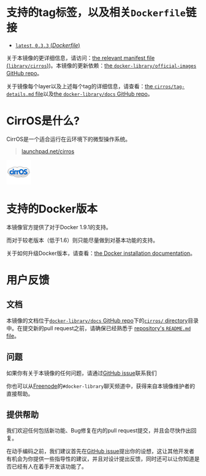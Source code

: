 # 支持的tag标签，以及相关`Dockerfile`链接

-	[`latest`, `0.3.3` (*Dockerfile*)](https://github.com/ewindisch/docker-cirros/blob/5ef3f5024b0aa80553cc34be9eff6685cb31b458/Dockerfile)

关于本镜像的更详细信息，请访问：[the relevant manifest file (`library/cirros`)](https://github.com/docker-library/official-images/blob/master/library/cirros))。本镜像的更新依赖：[the `docker-library/official-images` GitHub repo](https://github.com/docker-library/official-images)。

关于镜像每个layer以及上述每个tag的详细信息，请查看：[the `cirros/tag-details.md` file](https://github.com/docker-library/docs/blob/master/cirros/tag-details.md)以及[the `docker-library/docs` GitHub repo](https://github.com/docker-library/docs)。

# CirrOS是什么?

CirrOS是一个适合运行在云环境下的微型操作系统。

> [launchpad.net/cirros](https://launchpad.net/cirros)

![logo](https://raw.githubusercontent.com/docker-library/docs/master/cirros/logo.png)

# 支持的Docker版本

本镜像官方提供了对于Docker 1.9.1的支持。

而对于较老版本（低于1.6）则只能尽量做到对基本功能的支持。

关于如何升级Docker版本，请查看：[the Docker installation documentation](https://docs.docker.com/installation/)。

# 用户反馈

## 文档

本镜像的文档位于[`docker-library/docs` GitHub repo](https://github.com/docker-library/docs)下的[`cirros/` directory](https://github.com/docker-library/docs/tree/master/cirros)目录中。在提交新的pull request之前，请确保已经熟悉于 [repository's `README.md` file](https://github.com/docker-library/docs/blob/master/README.md)。

## 问题

如果你有关于本镜像的任何问题，请通过[GitHub issue](https://github.com/ewindisch/docker-cirros/issues)联系我们

你也可以从[Freenode](https://freenode.net)的`#docker-library`聊天频道中，获得来自本镜像维护者的直接帮助。

## 提供帮助

我们欢迎任何包括新功能、Bug修复在内的pull request提交，并且会尽快作出回复。

在动手编码之前，我们建议首先在[GitHub issue](https://github.com/ewindisch/docker-cirros/issues)提出你的设想，这让其他开发者有机会为你提供一些指导性的建议，并且对设计提出反馈，同时还可以让你知道是否已经有人在着手开发该功能了。
